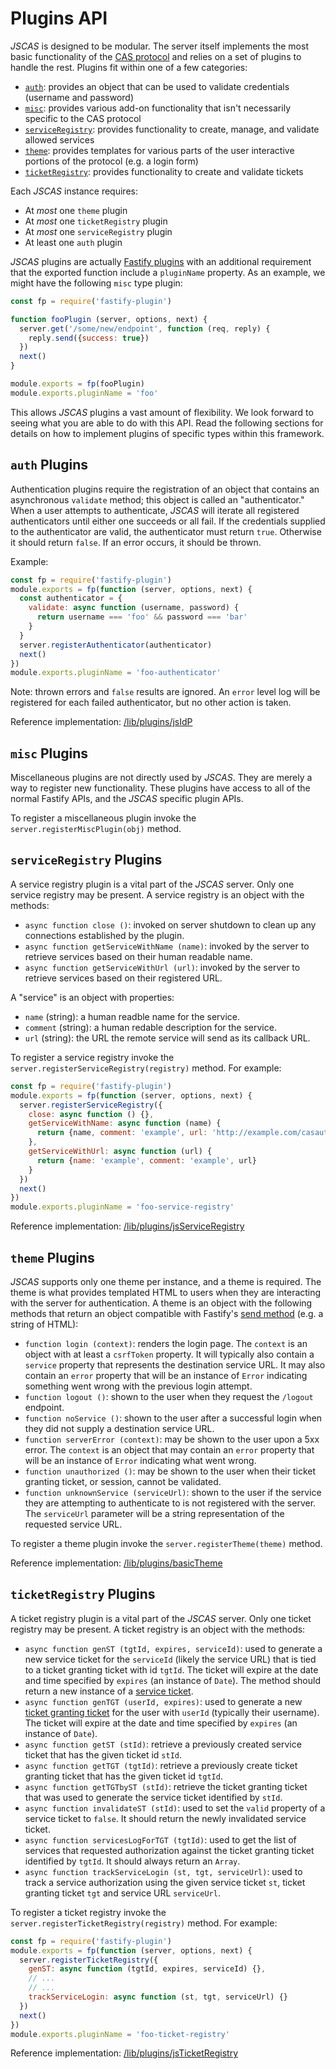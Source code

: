 # Plugins API

*JSCAS* is designed to be modular. The server itself implements the most
basic functionality of the [CAS protocol][casp] and relies on a set of plugins
to handle the rest. Plugins fit within one of a few categories:

+ [`auth`](#auth-plugins): provides an object that can be used to validate
credentials (username and password)
+ [`misc`](#misc-plugins): provides various add-on functionality that isn't
necessarily specific to the CAS protocol
+ [`serviceRegistry`](#service-registry-plugins): provides functionality to
create, manage, and validate allowed services
+ [`theme`](#theme-plugins): provides templates for various parts of the user
interactive portions of the protocol (e.g. a login form)
+ [`ticketRegistry`](#ticket-registry-plugins): provides functionality to
create and validate tickets

Each *JSCAS* instance requires:

+ At *most* one `theme` plugin
+ At *most* one `ticketRegistry` plugin
+ At *most* one `serviceRegistry` plugin
+ At least one `auth` plugin

*JSCAS* plugins are actually [Fastify plugins][fastifyplugins] with an
additional requirement that the exported function include a `pluginName`
property. As an example, we might have the following `misc` type plugin:

```js
const fp = require('fastify-plugin')

function fooPlugin (server, options, next) {
  server.get('/some/new/endpoint', function (req, reply) {
    reply.send({success: true})
  })
  next()
}

module.exports = fp(fooPlugin)
module.exports.pluginName = 'foo'
```

This allows *JSCAS* plugins a vast amount of flexibility. We look forward
to seeing what you are able to do with this API. Read the following sections
for details on how to implement plugins of specific types within this
framework.

[casp]: https://github.com/apereo/cas/blob/1f3be83298/docs/cas-server-documentation/protocol/CAS-Protocol-Specification.md
[fastifyplugins]: https://www.fastify.io/docs/latest/Plugins/

<a id="auth-plugins"></a>
## `auth` Plugins

Authentication plugins require the registration of an object that contains
an asynchronous `validate` method; this object is called an "authenticator."
When a user attempts to authenticate, *JSCAS* will iterate all registered
authenticators until either one succeeds or all fail. If the credentials
supplied to the authenticator are valid, the authenticator must return `true`.
Otherwise it should return `false`. If an error occurs, it should be thrown.

Example:

```js
const fp = require('fastify-plugin')
module.exports = fp(function (server, options, next) {
  const authenticator = {
    validate: async function (username, password) {
      return username === 'foo' && password === 'bar'
    }
  }
  server.registerAuthenticator(authenticator)
  next()
})
module.exports.pluginName = 'foo-authenticator'
```

Note: thrown errors and `false` results are ignored. An `error` level log will
be registered for each failed authenticator, but no other action is taken.

Reference implementation: [/lib/plugins/jsIdP](/lib/plugins/jsIdP/index.js)

<a id="misc-plugins"></a>
## `misc` Plugins

Miscellaneous plugins are not directly used by *JSCAS*. They are merely a way
to register new functionality. These plugins have access to all of the normal
Fastify APIs, and the *JSCAS* specific plugin APIs.

To register a miscellaneous plugin invoke the
`server.registerMiscPlugin(obj)` method.

<a id="service-registry-plugins"></a>
## `serviceRegistry` Plugins

A service registry plugin is a vital part of the *JSCAS* server. Only one
service registry may be present. A service registry is an object with the
methods:

+ `async function close ()`: invoked on server shutdown to clean up any
connections established by the plugin.
+ `async function getServiceWithName (name)`: invoked by the server to retrieve
services based on their human readable name.
+ `async function getServiceWithUrl (url)`: invoked by the server to retrieve
services based on their registered URL.

A "service" is an object with properties:

+ `name` (string): a human readble name for the service.
+ `comment` (string): a human redable description for the service.
+ `url` (string): the URL the remote service will send as its callback URL.

To register a service registry invoke the
`server.registerServiceRegistry(registry)` method. For example:

```js
const fp = require('fastify-plugin')
module.exports = fp(function (server, options, next) {
  server.registerServiceRegistry({
    close: async function () {},
    getServiceWithName: async function (name) {
      return {name, comment: 'example', url: 'http://example.com/casauth'}
    },
    getServiceWithUrl: async function (url) {
      return {name: 'example', comment: 'example', url}
    }
  })
  next()
})
module.exports.pluginName = 'foo-service-registry'
```

Reference implementation: [/lib/plugins/jsServiceRegistry](/lib/plugins/jsServiceRegistry/index.js)

<a id="theme-plugins"></a>
## `theme` Plugins

*JSCAS* supports only one theme per instance, and a theme is required. The theme
is what provides templated HTML to users when they are interacting with the
server for authentication. A theme is an object with the following methods
that return an object compatible with Fastify's [send method][fastify-send]
(e.g. a string of HTML):

+ `function login (context)`: renders the login page. The `context` is an object
with at least a `csrfToken` property. It will typically also contain a `service`
property that represents the destination service URL. It may also contain an
`error` property that will be an instance of `Error` indicating something
went wrong with the previous login attempt.
+ `function logout ()`: shown to the user when they request the `/logout` endpoint.
+ `function noService ()`: shown to the user after a successful login when they
did not supply a destination service URL.
+ `function serverError (context)`: may be shown to the user upon a 5xx error.
The `context` is an object that may contain an `error` property that will be
an instance of `Error` indicating what went wrong.
+ `function unauthorized ()`: may be shown to the user when their ticket granting
ticket, or session, cannot be validated.
+ `function unknownService (serviceUrl)`: shown to the user if the service they
are attempting to authenticate to is not registered with the server. The
`serviceUrl` parameter will be a string representation of the requested
service URL.

To register a theme plugin invoke the `server.registerTheme(theme)` method.

Reference implementation: [/lib/plugins/basicTheme](/lib/plugins/basicTheme/index.js)

[fastify-send]: https://www.fastify.io/docs/latest/Reply/#send


<a id="ticket-registry-plugins"></a>
## `ticketRegistry` Plugins

A ticket registry plugin is a vital part of the *JSCAS* server. Only one
ticket registry may be present. A ticket registry is an object with the
methods:

+ `async function genST (tgtId, expires, serviceId)`: used to generate a new
service ticket for the `serviceId` (likely the service URL) that is tied to a
ticket granting ticket with id `tgtId`. The ticket will expire at the date and
time specified by `expires` (an instance of `Date`). The method should return
a new instance of a [service ticket](Tickets.md#serviceTicket).
+ `async function genTGT (userId, expires)`: used to generate a new [ticket
granting ticket](Tickets.md#ticketGrantingTicket) for the user with `userId`
(typically their username). The ticket will expire at the date and time
specified by `expires` (an instance of `Date`).
+ `async function getST (stId)`: retrieve a previously created service ticket
that has the given ticket id `stId`.
+ `async function getTGT (tgtId)`: retrieve a previously create ticket granting
ticket that has the given ticket id `tgtId`.
+ `async function getTGTbyST (stId)`: retrieve the ticket granting ticket that
was used to generate the service ticket identified by `stId`.
+ `async function invalidateST (stId)`: used to set the `valid` property of a
service ticket to `false`. It should return the newly invalidated service ticket.
+ `async function servicesLogForTGT (tgtId)`: used to get the list of services
that requested authorization against the ticket granting ticket identified by
`tgtId`. It should always return an `Array`.
+ `async function trackServiceLogin (st, tgt, serviceUrl)`: used to track a
service authorization using the given service ticket `st`, ticket granting
ticket `tgt` and service URL `serviceUrl`.

To register a ticket registry invoke the
`server.registerTicketRegistry(registry)` method. For example:

```js
const fp = require('fastify-plugin')
module.exports = fp(function (server, options, next) {
  server.registerTicketRegistry({
    genST: async function (tgtId, expires, serviceId) {},
    // ...
    // ...
    trackServiceLogin: async function (st, tgt, serviceUrl) {}
  })
  next()
})
module.exports.pluginName = 'foo-ticket-registry'
```

Reference implementation: [/lib/plugins/jsTicketRegistry](/lib/plugins/jsTicketRegistry/index.js)
